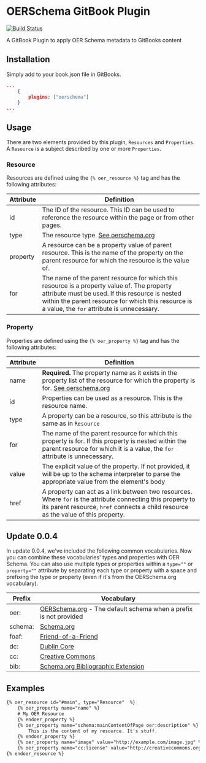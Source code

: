 # OERSchema GitBook Plugin
[![Build Status](https://travis-ci.org/open-curriculum/gitbook-plugin-oerschema.svg?branch=master)](https://travis-ci.org/open-curriculum/gitbook-plugin-oerschema)

A GitBook Plugin to apply OER Schema metadata to GitBooks content

## Installation
Simply add to your book.json file in GitBooks.

```JSON
...
    {
        plugins: ["oerschema"]
    }
...

```

## Usage

There are two elements provided by this plugin, `Resources` and `Properties`. A `Resource` is a subject described by one or more `Properties`. 

### Resource

Resources are defined using the `{% oer_resource %}` tag and has the following attributes:

| Attribute | Definition |
|---|---|
| id  | The ID of the resource. This ID can be used to reference the resource within the page or from other pages. |
| type | The resource type. [See oerschema.org](http://oerschema.org/docs/schema.html) |
| property | A resource can be a property value of parent resource. This is the name of the property on the parent resource for which the resource is the value of. |
| for | The name of the parent resource for which this resource is a property value of. The property attribute must be used. If this resource is nested within the parent resource for which this resource is a value, the `for` attribute is unnecessary. |

### Property

Properties are defined using the `{% oer_property %}` tag and has the following attributes:

| Attribute  | Definition |
|---|---|
| name  | **Required.** The property name as it exists in the property list of the resource for which the property is for. [See oerschema.org](http://oerschema.org/docs/schema.html) |
| id | Properties can be used as a resource. This is the resource name. |
| type | A property can be a resource, so this attribute is the same as in `Resource` |
| for | The name of the parent resource for which this property is for. If this property is nested within the parent resource for which it is a value, the `for` attribute is unnecessary. |
| value | The explicit value of the property. If not provided, it will be up to the schema interpreter to parse the appropriate value from the element's body |
| href | A property can act as a link between two resources. Where `for` is the attribute connecting this property to its parent resource, `href` connects a child resource as the value of this property. |

## Update 0.0.4

In update 0.0.4, we've included the following common vocabularies. Now you can combine these vocabularies' types and properties with OER Schema. You can also use multiple types or properties within a `type=""` or `property=""` attribute by separating each type or property with a space and prefixing the type or property (even if it's from the OERSchema.org vocabulary).

| Prefix | Vocabulary |
|---|---|
| oer: | [OERSchema.org](http://oerschema.org) - The default schema when a prefix is not provided |
| schema: | [Schema.org](http://schema.org/) |
| foaf: | [Friend-of-a-Friend](http://xmlns.com/foaf/0.1/) |
| dc: | [Dublin Core](http://purl.org/dc/terms/) |
| cc: | [Creative Commons](http://creativecommons.org/ns#) |
| bib: | [Schema.org Bibliographic Extension](http://bib.schema.org/) |

## Examples

```Markdown
{% oer_resource id="#main", type="Resource"  %}
    {% oer_property name="name" %}
    # My OER Resource
    {% endoer_property %}
    {% oer_property name="schema:mainContentOfPage oer:description" %}
        This is the content of my resource. It's stuff.
    {% endoer_property %}
    {% oer_property name="image" value="http://example.com/image.jpg" %}
    {% oer_property name="cc:license" value="http://creativecommons.org/licenses/by-nc/3.0/" %}
{% endoer_resource %}

```